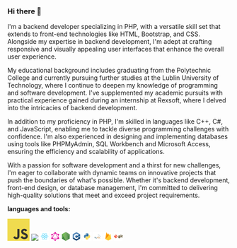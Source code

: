 ### Hi there 👋

I'm a backend developer specializing in PHP, with a versatile skill set that extends to front-end technologies like HTML, Bootstrap, and CSS. Alongside my expertise in backend development, I'm adept at crafting responsive and visually appealing user interfaces that enhance the overall user experience.

My educational background includes graduating from the Polytechnic College and currently pursuing further studies at the Lublin University of Technology, where I continue to deepen my knowledge of programming and software development. I've supplemented my academic pursuits with practical experience gained during an internship at Rexsoft, where I delved into the intricacies of backend development.

In addition to my proficiency in PHP, I'm skilled in languages like C++, C#, and JavaScript, enabling me to tackle diverse programming challenges with confidence. I'm also experienced in designing and implementing databases using tools like PHPMyAdmin, SQL Workbench and Microsoft Access, ensuring the efficiency and scalability of applications.

With a passion for software development and a thirst for new challenges, I'm eager to collaborate with dynamic teams on innovative projects that push the boundaries of what's possible. Whether it's backend development, front-end design, or database management, I'm committed to delivering high-quality solutions that meet and exceed project requirements.

**languages and tools:**  

<code><img height="50" src="https://raw.githubusercontent.com/github/explore/80688e429a7d4ef2fca1e82350fe8e3517d3494d/topics/javascript/javascript.png"></code>
<code><img height="20" src="https://vm.pl/assets/media/technologie/c-sharp/header-c-sharp.svg"></code>
<code><img height="20" src="https://raw.githubusercontent.com/github/explore/80688e429a7d4ef2fca1e82350fe8e3517d3494d/topics/react/react.png"></code>
<code><img height="20" src="https://raw.githubusercontent.com/github/explore/5c058a388828bb5fde0bcafd4bc867b5bb3f26f3/topics/graphql/graphql.png"></code>
<code><img height="20" src="https://raw.githubusercontent.com/github/explore/80688e429a7d4ef2fca1e82350fe8e3517d3494d/topics/nodejs/nodejs.png"></code>
<code><img height="20" src="https://raw.githubusercontent.com/github/explore/80688e429a7d4ef2fca1e82350fe8e3517d3494d/topics/cpp/cpp.png"></code>
<code><img height="20" src="https://raw.githubusercontent.com/github/explore/80688e429a7d4ef2fca1e82350fe8e3517d3494d/topics/python/python.png"></code>
<code><img height="20" src="https://raw.githubusercontent.com/github/explore/80688e429a7d4ef2fca1e82350fe8e3517d3494d/topics/mysql/mysql.png"></code>
<code><img height="20" src="https://raw.githubusercontent.com/github/explore/80688e429a7d4ef2fca1e82350fe8e3517d3494d/topics/firebase/firebase.png"></code>
<code><img height="20" src="https://raw.githubusercontent.com/github/explore/80688e429a7d4ef2fca1e82350fe8e3517d3494d/topics/git/git.png"></code>
